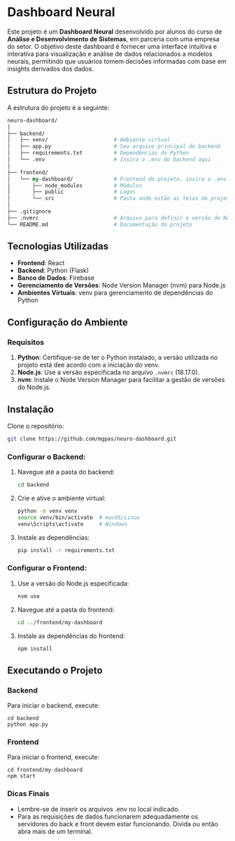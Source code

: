 # Dashboard Neural

Este projeto é um **Dashboard Neural** desenvolvido por alunos do curso de **Análise e Desenvolvimento de Sistemas**, em parceria com uma empresa do setor. O objetivo deste dashboard é fornecer uma interface intuitiva e interativa para visualização e análise de dados relacionados a modelos neurais, permitindo que usuários tomem decisões informadas com base em insights derivados dos dados.

## Estrutura do Projeto

A estrutura do projeto é a seguinte:
```perl
neuro-dashboard/
│
├── backend/
│   ├── venv/                     # Ambiente virtual
│   ├── app.py                    # Seu arquivo principal do backend
│   ├── requirements.txt          # Dependências do Python
│   └── .env                      # Insira o .env do backend aqui
│
├── frontend/
│   └── my-dashboard/             # Frontend do projeto, insira o .env do frontend aqui
│       ├── node_modules          # Módulos
│       ├── public                # Logos
│       └── src                   # Pasta onde estão as telas do projeto
│
├── .gitignore                      
├── .nvmrc                        # Arquivo para definir a versão do Node.js
└── README.md                     # Documentação do projeto

```

## Tecnologias Utilizadas

- **Frontend**: React
- **Backend**: Python (Flask)
- **Banco de Dados**: Firebase
- **Gerenciamento de Versões**: Node Version Manager (nvm) para Node.js
- **Ambientes Virtuais**: venv para gerenciamento de dependências do Python

## Configuração do Ambiente

### Requisitos

1. **Python**: Certifique-se de ter o Python instalado, a versão utilizada no projeto está dee acordo com a iniciação do venv.
2. **Node.js**: Use a versão especificada no arquivo `.nvmrc` (18.17.0).
3. **nvm**: Instale o Node Version Manager para facilitar a gestão de versões do Node.js.

## Instalação

Clone o repositório:

   ```bash
   git clone https://github.com/mgpas/neuro-dashboard.git
   ```

### Configurar o Backend:

1. Navegue até a pasta do backend:

    ```bash 
    cd backend
    ```

2. Crie e ative o ambiente virtual:

    ```bash
    python -m venv venv
    source venv/bin/activate  # macOS/Linux
    venv\Scripts\activate     # Windows
    ```

3. Instale as dependências:

    ```bash
    pip install -r requirements.txt
    ```

### Configurar o Frontend:

1. Use a versão do Node.js especificada:

    ```bash
    nvm use
    ```

1. Navegue até a pasta do frontend:

    ```bash
    cd ../frontend/my-dashboard
    ```

3. Instale as dependências do frontend:

    ```bash
    npm install
    ```

## Executando o Projeto
### Backend
Para iniciar o backend, execute:

    cd backend
    python app.py

### Frontend
Para iniciar o frontend, execute:

    cd frontend/my-dashboard
    npm start

### Dicas Finais
- Lembre-se de inserir os arquivos .env no local indicado.
- Para as requisições de dados funcionarem adequadamente os servidores do back e front devem estar funcionando. Divida ou então abra mais de um terminal.
